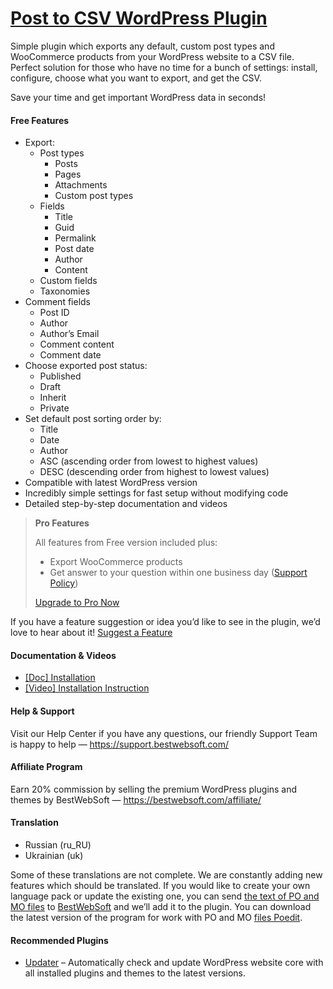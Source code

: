 <a href="https://bestwebsoft.com/products/wordpress/plugins/post-to-csv/" target=_blank>Post to CSV WordPress Plugin</a>
========================

<p>Simple plugin which exports any default, custom post types and WooCommerce products from your WordPress website to a CSV file. Perfect solution for those who have no time for a bunch of settings: install, configure, choose what you want to export, and get the CSV.</p>
<p>Save your time and get important WordPress data in seconds!</p>
<p><span class="embed-youtube" style="text-align:center; display: block;"></span></p>
<h4>Free Features</h4>
<ul>
<li>Export:
<ul>
<li>Post types
<ul>
<li>Posts</li>
<li>Pages</li>
<li>Attachments</li>
<li>Custom post types</li>
</ul>
</li>
<li>Fields
<ul>
<li>Title</li>
<li>Guid</li>
<li>Permalink</li>
<li>Post date</li>
<li>Author</li>
<li>Content</li>
</ul>
</li>
<li>Custom fields</li>
<li>Taxonomies</li>
</ul>
</li>
<li>Comment fields
<ul>
<li>Post ID</li>
<li>Author</li>
<li>Author&#8217;s Email</li>
<li>Comment content</li>
<li>Comment date</li>
</ul>
</li>
<li>Choose exported post status:
<ul>
<li>Published</li>
<li>Draft</li>
<li>Inherit</li>
<li>Private</li>
</ul>
</li>
<li>Set default post sorting order by:
<ul>
<li>Title</li>
<li>Date</li>
<li>Author</li>
<li>ASC (ascending order from lowest to highest values)</li>
<li>DESC (descending order from highest to lowest values)</li>
</ul>
</li>
<li>Compatible with latest WordPress version</li>
<li>Incredibly simple settings for fast setup without modifying code</li>
<li>Detailed step-by-step documentation and videos</li>
</ul>
<blockquote>
<p><strong>Pro Features</strong></p>
<p>All features from Free version included plus:</p>
<ul>
<li>Export WooCommerce products</li>
<li>Get answer to your question within one business day (<a href="https://bestwebsoft.com/support-policy/" rel="nofollow">Support Policy</a>)</li>
</ul>
<p><a href="https://bestwebsoft.com/products/wordpress/plugins/post-to-csv/?k=37a2b391bcf9ee431697c38ac8ba0973" rel="nofollow">Upgrade to Pro Now</a></p>
</blockquote>
<p>If you have a feature suggestion or idea you&#8217;d like to see in the plugin, we&#8217;d love to hear about it! <a href="https://support.bestwebsoft.com/hc/en-us/requests/new" rel="nofollow">Suggest a Feature</a></p>
<h4>Documentation &amp; Videos</h4>
<ul>
<li><a href="https://bestwebsoft.com/documentation/how-to-install-a-wordpress-product/how-to-install-a-wordpress-plugin/" rel="nofollow">[Doc] Installation</a></li>
<li><a href="https://www.youtube.com/watch?v=uI_ia_7yw4s&autoplay=1" rel="nofollow">[Video] Installation Instruction</a></li>
</ul>
<h4>Help &amp; Support</h4>
<p>Visit our Help Center if you have any questions, our friendly Support Team is happy to help — <a href="https://support.bestwebsoft.com/" rel="nofollow">https://support.bestwebsoft.com/</a></p>
<h4>Affiliate Program</h4>
<p>Earn 20% commission by selling the premium WordPress plugins and themes by BestWebSoft — <a href="https://bestwebsoft.com/affiliate/" rel="nofollow">https://bestwebsoft.com/affiliate/</a></p>
<h4>Translation</h4>
<ul>
<li>Russian (ru_RU)</li>
<li>Ukrainian (uk)</li>
</ul>
<p>Some of these translations are not complete. We are constantly adding new features which should be translated. If you would like to create your own language pack or update the existing one, you can send <a href="https://codex.wordpress.org/Translating_WordPress" rel="nofollow">the text of PO and MO files</a> to <a href="https://support.bestwebsoft.com/hc/en-us/requests/new" rel="nofollow">BestWebSoft</a> and we&#8217;ll add it to the plugin. You can download the latest version of the program for work with PO and MO <a href="http://www.poedit.net/download.php" rel="nofollow">files Poedit</a>.</p>
<h4>Recommended Plugins</h4>
<ul>
<li><a href="https://bestwebsoft.com/products/wordpress/plugins/updater/?k=0b49de6f754761a20284d411e7764d10" rel="nofollow">Updater</a> &#8211; Automatically check and update WordPress website core with all installed plugins and themes to the latest versions.</li>
</ul>
